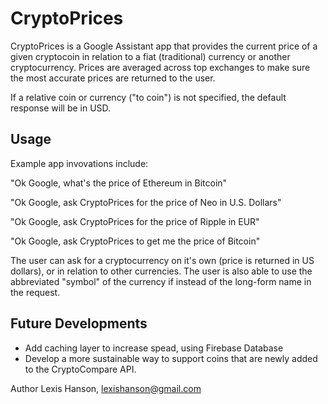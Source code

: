 # CryptoPrices
CryptoPrices is a Google Assistant app that provides the current price of a given cryptocoin in relation to a fiat (traditional) currency or another cryptocurrency. Prices are averaged across top exchanges to make sure the most accurate prices are returned to the user.

If a relative coin or currency ("to coin") is not specified, the default response will be in USD.


## Usage
Example app invovations include:

"Ok Google, what's the price of Ethereum in Bitcoin"

"Ok Google, ask CryptoPrices for the price of Neo in U.S. Dollars"

"Ok Google, ask CryptoPrices for the price of Ripple in EUR"

"Ok Google, ask CryptoPrices to get me the price of Bitcoin"


The user can ask for a cryptocurrency on it's own (price is returned in US dollars), or in relation to other currencies. The user is also able to use the abbreviated "symbol" of the currency if instead of the long-form name in the request.

## Future Developments
* Add caching layer to increase spead, using Firebase Database
* Develop a more sustainable way to support coins that are newly added to the CryptoCompare API.

Author
Lexis Hanson, lexishanson@gmail.com

